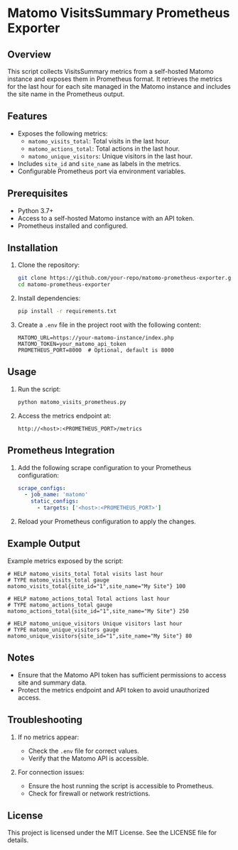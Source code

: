 # Matomo VisitsSummary Prometheus Exporter

## Overview
This script collects VisitsSummary metrics from a self-hosted Matomo instance and exposes them in Prometheus format. It retrieves the metrics for the last hour for each site managed in the Matomo instance and includes the site name in the Prometheus output.

## Features
- Exposes the following metrics:
  - `matomo_visits_total`: Total visits in the last hour.
  - `matomo_actions_total`: Total actions in the last hour.
  - `matomo_unique_visitors`: Unique visitors in the last hour.
- Includes `site_id` and `site_name` as labels in the metrics.
- Configurable Prometheus port via environment variables.

## Prerequisites
- Python 3.7+
- Access to a self-hosted Matomo instance with an API token.
- Prometheus installed and configured.

## Installation
1. Clone the repository:
   ```bash
   git clone https://github.com/your-repo/matomo-prometheus-exporter.git
   cd matomo-prometheus-exporter
   ```

2. Install dependencies:
   ```bash
   pip install -r requirements.txt
   ```

3. Create a `.env` file in the project root with the following content:
   ```env
   MATOMO_URL=https://your-matomo-instance/index.php
   MATOMO_TOKEN=your_matomo_api_token
   PROMETHEUS_PORT=8000  # Optional, default is 8000
   ```

## Usage
1. Run the script:
   ```bash
   python matomo_visits_prometheus.py
   ```

2. Access the metrics endpoint at:
   ```
   http://<host>:<PROMETHEUS_PORT>/metrics
   ```

## Prometheus Integration
1. Add the following scrape configuration to your Prometheus configuration:
   ```yaml
   scrape_configs:
     - job_name: 'matomo'
       static_configs:
         - targets: ['<host>:<PROMETHEUS_PORT>']
   ```

2. Reload your Prometheus configuration to apply the changes.

## Example Output
Example metrics exposed by the script:
```
# HELP matomo_visits_total Total visits last hour
# TYPE matomo_visits_total gauge
matomo_visits_total{site_id="1",site_name="My Site"} 100

# HELP matomo_actions_total Total actions last hour
# TYPE matomo_actions_total gauge
matomo_actions_total{site_id="1",site_name="My Site"} 250

# HELP matomo_unique_visitors Unique visitors last hour
# TYPE matomo_unique_visitors gauge
matomo_unique_visitors{site_id="1",site_name="My Site"} 80
```

## Notes
- Ensure that the Matomo API token has sufficient permissions to access site and summary data.
- Protect the metrics endpoint and API token to avoid unauthorized access.

## Troubleshooting
1. If no metrics appear:
   - Check the `.env` file for correct values.
   - Verify that the Matomo API is accessible.

2. For connection issues:
   - Ensure the host running the script is accessible to Prometheus.
   - Check for firewall or network restrictions.

## License
This project is licensed under the MIT License. See the LICENSE file for details.

